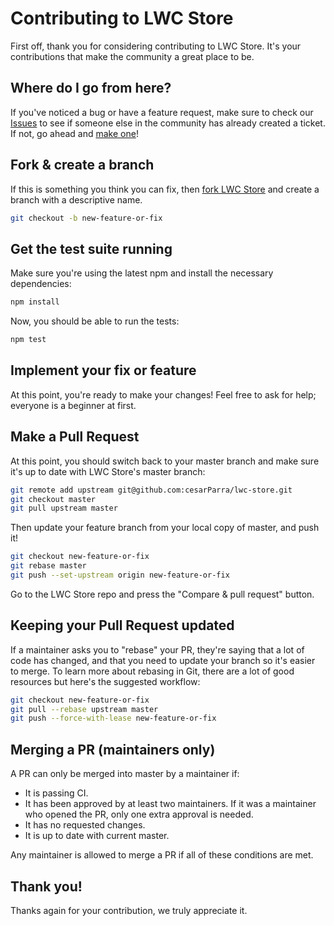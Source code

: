 # Contributing to LWC Store

First off, thank you for considering contributing to LWC Store. It's your contributions that make 
the community a great place to be.

## Where do I go from here?

If you've noticed a bug or have a feature request, make sure to check 
our [Issues](https://github.com/cesarParra/lwc-store/issues) to see if someone else in the community has already created a ticket. If not, go ahead and [make one](https://github.com/cesarParra/lwc-store/issues/new)!

## Fork & create a branch

If this is something you think you can fix, then [fork LWC Store](https://help.github.com/articles/fork-a-repo) and 
create a branch with a descriptive name.

```bash
git checkout -b new-feature-or-fix
```

## Get the test suite running
Make sure you're using the latest npm and install the necessary dependencies:

```bash
npm install
``````

Now, you should be able to run the tests:

```bash
npm test
```

## Implement your fix or feature

At this point, you're ready to make your changes! Feel free to ask for help; everyone is a beginner at first.  

## Make a Pull Request
At this point, you should switch back to your master branch and make sure it's up to date with LWC Store's master branch:

```bash
git remote add upstream git@github.com:cesarParra/lwc-store.git
git checkout master
git pull upstream master
```

Then update your feature branch from your local copy of master, and push it!

```bash
git checkout new-feature-or-fix
git rebase master
git push --set-upstream origin new-feature-or-fix
```

Go to the LWC Store repo and press the "Compare & pull request" button.

## Keeping your Pull Request updated

If a maintainer asks you to "rebase" your PR, they're saying that a lot of code has changed, 
and that you need to update your branch so it's easier to merge.  To learn more about rebasing in Git, 
there are a lot of good resources but here's the suggested workflow:

```bash
git checkout new-feature-or-fix
git pull --rebase upstream master
git push --force-with-lease new-feature-or-fix
```

## Merging a PR (maintainers only)

A PR can only be merged into master by a maintainer if:

* It is passing CI.
* It has been approved by at least two maintainers. If it was a maintainer who opened the PR, only one extra approval is needed.
* It has no requested changes.
* It is up to date with current master.

Any maintainer is allowed to merge a PR if all of these conditions are met.

## Thank you!

Thanks again for your contribution, we truly appreciate it.
